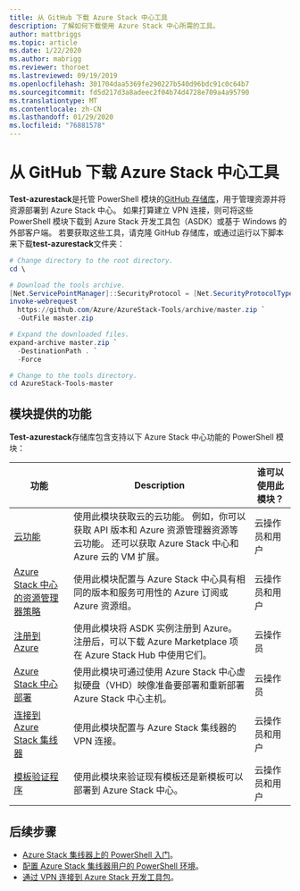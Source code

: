 ```yaml
---
title: 从 GitHub 下载 Azure Stack 中心工具
description: 了解如何下载使用 Azure Stack 中心所需的工具。
author: mattbriggs
ms.topic: article
ms.date: 1/22/2020
ms.author: mabrigg
ms.reviewer: thoroet
ms.lastreviewed: 09/19/2019
ms.openlocfilehash: 301704daa5369fe290227b540d96bdc91c0c64b7
ms.sourcegitcommit: fd5d217d3a8adeec2f04b74d4728e709a4a95790
ms.translationtype: MT
ms.contentlocale: zh-CN
ms.lasthandoff: 01/29/2020
ms.locfileid: "76881578"
---
```

# <a name="download-azure-stack-hub-tools-from-github"></a>从 GitHub 下载 Azure Stack 中心工具

**Test-azurestack**是托管 PowerShell 模块的[GitHub 存储库](https://github.com/Azure/AzureStack-Tools)，用于管理资源并将资源部署到 Azure Stack 中心。 如果打算建立 VPN 连接，则可将这些 PowerShell 模块下载到 Azure Stack 开发工具包（ASDK）或基于 Windows 的外部客户端。 若要获取这些工具，请克隆 GitHub 存储库，或通过运行以下脚本来下载**test-azurestack**文件夹：

```powershell
# Change directory to the root directory.
cd \

# Download the tools archive.
[Net.ServicePointManager]::SecurityProtocol = [Net.SecurityProtocolType]::Tls12 
invoke-webrequest `
  https://github.com/Azure/AzureStack-Tools/archive/master.zip `
  -OutFile master.zip

# Expand the downloaded files.
expand-archive master.zip `
  -DestinationPath . `
  -Force

# Change to the tools directory.
cd AzureStack-Tools-master

```

## <a name="functionality-provided-by-the-modules"></a>模块提供的功能

**Test-azurestack**存储库包含支持以下 Azure Stack 中心功能的 PowerShell 模块：  

| 功能 | Description | 谁可以使用此模块？ |
| --- | --- | --- |
| [云功能](../user/azure-stack-validate-templates.md) | 使用此模块获取云的云功能。 例如，你可以获取 API 版本和 Azure 资源管理器资源等云功能。 还可以获取 Azure Stack 中心和 Azure 云的 VM 扩展。 | 云操作员和用户 |
| [Azure Stack 中心的资源管理器策略](../user/azure-stack-policy-module.md) | 使用此模块配置与 Azure Stack 中心具有相同的版本和服务可用性的 Azure 订阅或 Azure 资源组。 | 云操作员和用户 |
| [注册到 Azure](azure-stack-registration.md ) | 使用此模块将 ASDK 实例注册到 Azure。 注册后，可以下载 Azure Marketplace 项在 Azure Stack Hub 中使用它们。 | 云操作员 |
| [Azure Stack 中心部署](../asdk/asdk-install.md) | 使用此模块可通过使用 Azure Stack 中心虚拟硬盘（VHD）映像准备要部署和重新部署 Azure Stack 中心主机。 | 云操作员|
| [连接到 Azure Stack 集线器](azure-stack-powershell-install.md) | 使用此模块配置与 Azure Stack 集线器的 VPN 连接。 | 云操作员和用户 |
| [模板验证程序](../user/azure-stack-validate-templates.md) | 使用此模块来验证现有模板还是新模板可以部署到 Azure Stack 中心。 | 云操作员和用户|

## <a name="next-steps"></a>后续步骤

- [Azure Stack 集线器上的 PowerShell 入门](../user/azure-stack-powershell-overview.md)。
- [配置 Azure Stack 集线器用户的 PowerShell 环境](../user/azure-stack-powershell-configure-user.md)。
- [通过 VPN 连接到 Azure Stack 开发工具包](../asdk/asdk-connect.md)。
